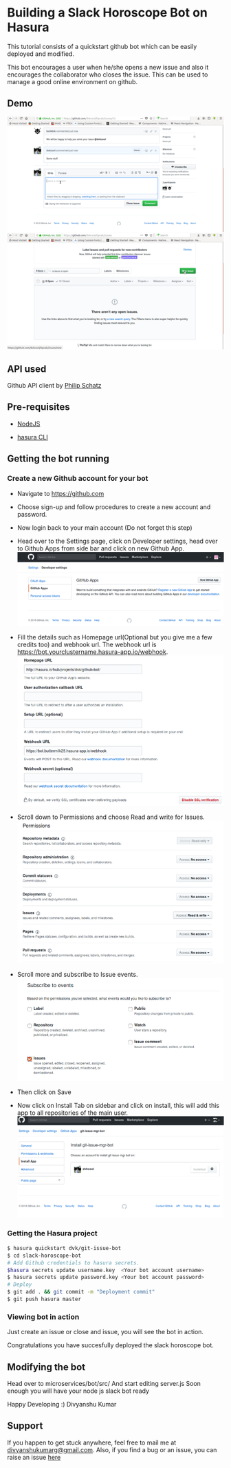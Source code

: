 # Building a Slack Horoscope Bot on Hasura

This tutorial consists of a quickstart github bot which can be easily deployed and modified.

This bot encourages a user when he/she opens a new issue and also it encourages the collaborator who closes the issue.
This can be used to manage a good online environment on github.

## Demo
 ![Opening an issue](https://github.com/dvkcool/git-issue-bot/blob/master/demo/closingbot.gif?raw=true)
 ![Closing an issue](https://github.com/dvkcool/git-issue-bot/blob/master/demo/openingbot.gif?raw=true)

## API used

Github API client by [Philip Schatz](https://github.com/philschatz/octokat.js)


## Pre-requisites

* [NodeJS](https://nodejs.org)

* [hasura CLI](https://docs.hasura.io/0.15/manual/install-hasura-cli.html)

## Getting the bot running

### Create a new Github account for your bot

* Navigate to https://github.com
* Choose sign-up and follow procedures to create a new account and password.

* Now login back to your main account (Do not forget this step)
* Head over to the Settings page, click on Developer settings, head over to Github Apps from side bar and click on new Github App.
![githubapp](https://github.com/dvkcool/git-issue-bot/blob/master/demo/githubapp.png?raw=true)

* Fill the details such as Homepage url(Optional but you give me a few credits too) and webhook url. The webhook url is https://bot.yourclustername.hasura-app.io/webhook.
![Webhook](https://github.com/dvkcool/git-issue-bot/blob/master/demo/webhook.png?raw=true)

* Scroll down to Permissions and choose Read and write for Issues.
![Permission](https://github.com/dvkcool/git-issue-bot/blob/master/demo/permissions.png?raw=true)

* Scroll more and subscribe to Issue events.
![Subscribe](https://github.com/dvkcool/git-issue-bot/blob/master/demo/subscribeissues.png?raw=true)

* Then click on Save
* Now click on Install Tab on sidebar and click on install, this will add this app to all repositories of the main user.
![Install](https://github.com/dvkcool/git-issue-bot/blob/master/demo/install.png?raw=true)


### Getting the Hasura project

```sh
$ hasura quickstart dvk/git-issue-bot
$ cd slack-horoscope-bot
# Add Github credentials to hasura secrets. 
$hasura secrets update username.key  <Your bot account username>
$ hasura secrets update password.key <Your bot account password>
# Deploy
$ git add . && git commit -m "Deployment commit"
$ git push hasura master
```


### Viewing bot in action
Just create an issue or close and issue, you will see the bot in action.

Congratulations you have succesfully deployed the slack horoscope bot.


## Modifying the bot

Head over to microservices/bot/src/
And start editing server.js
Soon enough you will have your node js slack bot ready

Happy Developing :)
Divyanshu Kumar
## Support

If you happen to get stuck anywhere, feel free to mail me at divyanshukumarg@gmail.com. Also, if you find a bug or an issue, you can raise an issue [here](https://github.com/dvkcool/git-issue-bot)
